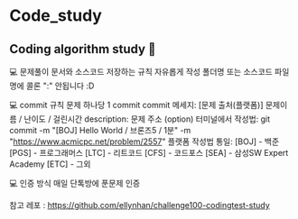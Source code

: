# Code_study
Coding algorithm study 🍷
---

💻 문제풀이 문서와 소스코드 저장하는 규칙
자유롭게 작성
폴더명 또는 소스코드 파일명에 콜론 ":" 안됩니다 :D


💻  commit 규칙
문제 하나당 1 commit
commit 메세지: [문제 출처(플랫폼)] 문제이름 / 난이도 / 걸린시간
description: 문제 주소 (option)
터미널에서 작성법:
git commit -m "[BOJ] Hello World / 브론즈5 / 1분" -m "https://www.acmicpc.net/problem/2557"
플랫폼 작성법 통일:
[BOJ] - 백준
[PGS] - 프로그래머스
[LTC] - 리트코드
[CFS] - 코드포스
[SEA] - 삼성SW Expert Academy
[ETC] - 그외


💻  인증 방식
매일 단톡방에 푼문제 인증

참고 레포 : https://github.com/ellynhan/challenge100-codingtest-study